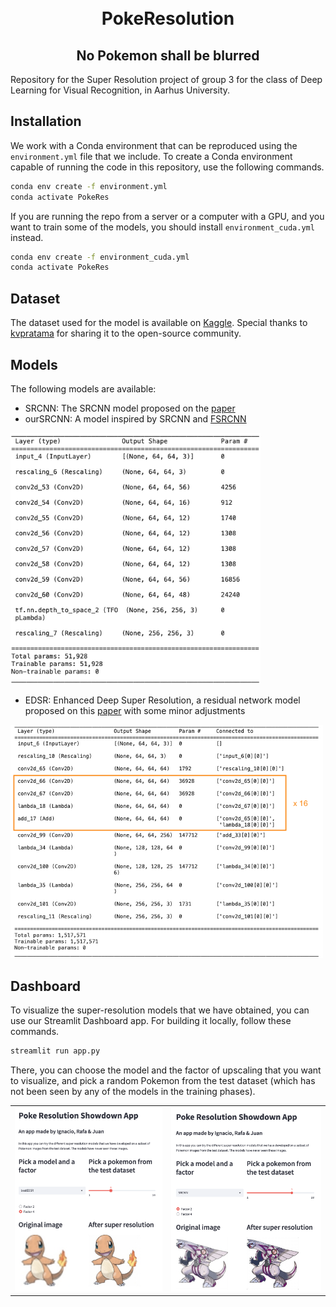 <h1 align="center">
  <br>
  PokeResolution
  <br>
</h1>

<h2 align="center">No Pokemon shall be blurred</h2>

Repository for the Super Resolution project of group 3 for the class of Deep Learning for Visual Recognition, in Aarhus University. 

## Installation
We work with a Conda environment that can be reproduced using the `environment.yml` file that we include. To create a Conda environment capable of running the code in this repository, use the following commands. 

```bash
conda env create -f environment.yml
conda activate PokeRes
```

If you are running the repo from a server or a computer with a GPU, and you want to train some of the models, you should install `environment_cuda.yml` instead.
```bash
conda env create -f environment_cuda.yml
conda activate PokeRes
```

## Dataset
The dataset used for the model is available on [Kaggle](https://www.kaggle.com/datasets/kvpratama/pokemon-images-dataset). Special thanks to [kvpratama](https://www.kaggle.com/kvpratama) for sharing it to the open-source community.

## Models
The following models are available:

- SRCNN: The SRCNN model proposed on the [paper](https://link.springer.com/chapter/10.1007/978-3-319-10593-2_13)
- ourSRCNN: A model inspired by SRCNN and [FSRCNN](https://link.springer.com/chapter/10.1007/978-3-319-46475-6_25)

<img src="visualAssets/ourSRCNNSummary.png" alt="drawing" width="400"/>

- EDSR: Enhanced Deep Super Resolution, a residual network model proposed on this [paper](https://ieeexplore.ieee.org/document/8014885) with some minor adjustments

<img src="visualAssets/EDSRSummary.png" alt="drawing" width="500"/>

## Dashboard
To visualize the super-resolution models that we have obtained, you can use our Streamlit Dashboard app. For building it locally, follow these commands.

```bash
streamlit run app.py
```

There, you can choose the model and the factor of upscaling that you want to visualize, and pick a random Pokemon from the test dataset (which has not been seen by any of the models in the training phases). 

<table  cellspacing="0" cellpadding="0"><tr>
<td> <img src="visualAssets/dashboard_1.png" alt="Screenshot 1"/> </td>
<td> <img src="visualAssets/dashboard_2.png" alt="Screenshot 2" /> </td>
</tr></table>